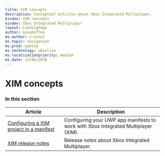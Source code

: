 ```yaml
---
title: XIM concepts
description: Conceptual articles about Xbox Integrated Multiplayer.
kindex: XIM concepts
kindex: Xbox Integrated Multiplayer
layout: LandingPage
author: mikehoffms
ms.author: v-mihof
ms.topic: navigation
ms.prod: gaming
ms.technology: xboxlive
ms.localizationpriority: medium
ms.date: 12/06/2018
---
```


# XIM concepts


### In this section

| Article | Description |
|---------|-------------|
| [Configuring a XIM project in a manifest](live-xim-manifest.md) | Configuring your UWP app manifests to work with Xbox Integrated Multiplayer (XIM). |
| [XIM release notes](live-xim-release-notes.md) | Release notes about Xbox Integrated Multiplayer. |
